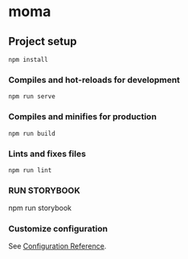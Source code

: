 # moma

## Project setup
```
npm install
```

### Compiles and hot-reloads for development
```
npm run serve
```

### Compiles and minifies for production
```
npm run build
```

### Lints and fixes files
```
npm run lint
```

### RUN STORYBOOK
npm run storybook

### Customize configuration
See [Configuration Reference](https://cli.vuejs.org/config/).
